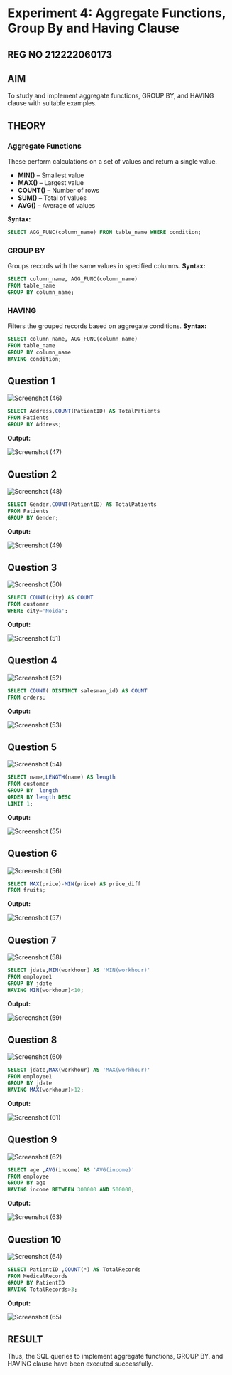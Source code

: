 # Experiment 4: Aggregate Functions, Group By and Having Clause
## REG NO 212222060173
## AIM
To study and implement aggregate functions, GROUP BY, and HAVING clause with suitable examples.

## THEORY

### Aggregate Functions
These perform calculations on a set of values and return a single value.

- **MIN()** – Smallest value  
- **MAX()** – Largest value  
- **COUNT()** – Number of rows  
- **SUM()** – Total of values  
- **AVG()** – Average of values

**Syntax:**
```sql
SELECT AGG_FUNC(column_name) FROM table_name WHERE condition;
```
### GROUP BY
Groups records with the same values in specified columns.
**Syntax:**
```sql
SELECT column_name, AGG_FUNC(column_name)
FROM table_name
GROUP BY column_name;
```
### HAVING
Filters the grouped records based on aggregate conditions.
**Syntax:**
```sql
SELECT column_name, AGG_FUNC(column_name)
FROM table_name
GROUP BY column_name
HAVING condition;
```

**Question 1**
--
![Screenshot (46)](https://github.com/user-attachments/assets/01c30935-fe9b-49b0-8eac-cd8ee9072cb6)


```sql
SELECT Address,COUNT(PatientID) AS TotalPatients
FROM Patients
GROUP BY Address;
```

**Output:**

![Screenshot (47)](https://github.com/user-attachments/assets/7269be0d-2dbe-4d6e-a853-8cf3ad5653af)


**Question 2**
---
![Screenshot (48)](https://github.com/user-attachments/assets/b1cf8aa7-1d8e-4bdf-9949-8e228800ccc0)


```sql
SELECT Gender,COUNT(PatientID) AS TotalPatients
FROM Patients
GROUP BY Gender;
```

**Output:**

![Screenshot (49)](https://github.com/user-attachments/assets/0a403ee4-2202-4648-8522-5dc382bff204)


**Question 3**
---
![Screenshot (50)](https://github.com/user-attachments/assets/c6468357-4b34-4175-94d5-f22d13807cb9)


```sql
SELECT COUNT(city) AS COUNT
FROM customer
WHERE city='Noida';
```

**Output:**

![Screenshot (51)](https://github.com/user-attachments/assets/9df55630-b2a9-4310-89fa-07ecc545bcce)


**Question 4**
---
![Screenshot (52)](https://github.com/user-attachments/assets/edc0a16c-5ee1-45d4-bb7c-b51864bd3424)


```sql
SELECT COUNT( DISTINCT salesman_id) AS COUNT
FROM orders;
```

**Output:**

![Screenshot (53)](https://github.com/user-attachments/assets/a6c1dc53-00a3-4d47-9ae1-a82c0a507911)


**Question 5**
---
![Screenshot (54)](https://github.com/user-attachments/assets/008189a5-b89d-4d06-9123-b902eb05bd44)


```sql
SELECT name,LENGTH(name) AS length
FROM customer
GROUP BY  length 
ORDER BY length DESC 
LIMIT 1;
```

**Output:**

![Screenshot (55)](https://github.com/user-attachments/assets/dab05f60-027a-42db-b2a3-48f25331d599)


**Question 6**
---
![Screenshot (56)](https://github.com/user-attachments/assets/9bfeb4f1-4946-4a53-bbf3-042bde017770)


```sql
SELECT MAX(price)-MIN(price) AS price_diff
FROM fruits;
```

**Output:**

![Screenshot (57)](https://github.com/user-attachments/assets/97c38298-76db-4dd9-b21e-db723bd30a01)


**Question 7**
---
![Screenshot (58)](https://github.com/user-attachments/assets/8797ea2a-6542-4d7c-8b6d-4cedd589e7f5)


```sql
SELECT jdate,MIN(workhour) AS 'MIN(workhour)'
FROM employee1
GROUP BY jdate
HAVING MIN(workhour)<10;
```

**Output:**

![Screenshot (59)](https://github.com/user-attachments/assets/948c8c23-9e3b-4565-8fce-f82051804114)

**Question 8**
---
![Screenshot (60)](https://github.com/user-attachments/assets/0f9b2174-93e7-4e09-a87e-75a73a4061d5)

```sql
SELECT jdate,MAX(workhour) AS 'MAX(workhour)'
FROM employee1
GROUP BY jdate
HAVING MAX(workhour)>12;
```

**Output:**

![Screenshot (61)](https://github.com/user-attachments/assets/83da169b-4537-407e-a260-f61118b54efe)


**Question 9**
---
![Screenshot (62)](https://github.com/user-attachments/assets/ecb73d45-a405-41e0-8ed2-6ca4531cdb2a)

```sql
SELECT age ,AVG(income) AS 'AVG(income)'
FROM employee
GROUP BY age
HAVING income BETWEEN 300000 AND 500000;
```

**Output:**

![Screenshot (63)](https://github.com/user-attachments/assets/df2cd98a-6d81-4c76-869f-608483c9c061)


**Question 10**
---
![Screenshot (64)](https://github.com/user-attachments/assets/9ba17f7b-b092-4132-8551-c76eaf755aec)


```sql
SELECT PatientID ,COUNT(*) AS TotalRecords
FROM MedicalRecords
GROUP BY PatientID
HAVING TotalRecords>3;
```

**Output:**

![Screenshot (65)](https://github.com/user-attachments/assets/e11877ed-7446-4d2b-977f-c3c2759b481a)



## RESULT
Thus, the SQL queries to implement aggregate functions, GROUP BY, and HAVING clause have been executed successfully.
